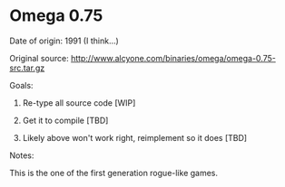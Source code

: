 # Omega 0.75

Date of origin: 1991 (I think...)

Original source: http://www.alcyone.com/binaries/omega/omega-0.75-src.tar.gz

Goals:

1) Re-type all source code [WIP]

2) Get it to compile [TBD]

3) Likely above won't work right, reimplement so it does [TBD]

Notes:

This is the one of the first generation rogue-like games.
